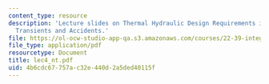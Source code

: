 ```yaml
---
content_type: resource
description: 'Lecture slides on Thermal Hydraulic Design Requirements in Safety Analysis:
  Transients and Accidents.'
file: https://ol-ocw-studio-app-qa.s3.amazonaws.com/courses/22-39-integration-of-reactor-design-operations-and-safety-fall-2006/4b6cdc67757ac32e440d2a5ded40115f_lec4_nt.pdf
file_type: application/pdf
resourcetype: Document
title: lec4_nt.pdf
uid: 4b6cdc67-757a-c32e-440d-2a5ded40115f
---
```

